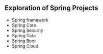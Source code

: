 ## Exploration of Spring Projects
- Spring framework
- Spring Core
- Spring Security
- Spring Data
- Spring Boot
- Spring Cloud
